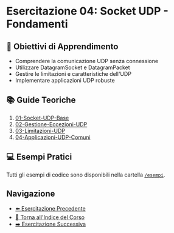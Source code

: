 # Esercitazione 04: Socket UDP - Fondamenti

## 🎯 Obiettivi di Apprendimento
- Comprendere la comunicazione UDP senza connessione
- Utilizzare DatagramSocket e DatagramPacket
- Gestire le limitazioni e caratteristiche dell'UDP
- Implementare applicazioni UDP robuste

## 📚 Guide Teoriche
1. [01-Socket-UDP-Base](01-Socket-UDP-Base.md)
2. [02-Gestione-Eccezioni-UDP](02-Gestione-Eccezioni-UDP.md)
3. [03-Limitazioni-UDP](03-Limitazioni-UDP.md)
4. [04-Applicazioni-UDP-Comuni](04-Applicazioni-UDP-Comuni.md)

## 💻 Esempi Pratici
Tutti gli esempi di codice sono disponibili nella cartella [`/esempi`](./esempi/).

## Navigazione
- [⬅️ Esercitazione Precedente](../03-Socket-TCP-Fondamenti/README.md)
- [📑 Torna all'Indice del Corso](../README.md)
- [➡️ Esercitazione Successiva](../05-Socket-Multicast-Broadcast/README.md)